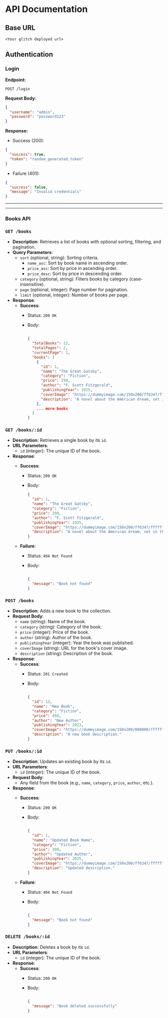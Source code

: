 # API Documentation

## Base URL

```
<Your glitch deployed url>
```

## Authentication

### Login

**Endpoint:**

```
POST /login

```

**Request Body:**

```json
{
  "username": "admin",
  "password": "password123"
}

```

**Response:**

- Success (200):

```json
{
  "success": true,
  "token": "random_generated_token"
}

```

- Failure (401):

```json
{
  "success": false,
  "message": "Invalid credentials"
}

```

---

---

### **Books API**

### `GET /books`

- **Description**: Retrieves a list of books with optional sorting, filtering, and pagination.
- **Query Parameters**:
    - `sort` (optional, string): Sorting criteria.
        - `name_asc`: Sort by book name in ascending order.
        - `price_asc`: Sort by price in ascending order.
        - `price_desc`: Sort by price in descending order.
    - `category` (optional, string): Filters books by category (case-insensitive).
    - `page` (optional, integer): Page number for pagination.
    - `limit` (optional, integer): Number of books per page.
- **Response**:
    - **Success**:
        - Status: `200 OK`
        - Body:
            
            ```json
            
            {
              "totalBooks": 12,
              "totalPages": 2,
              "currentPage": 1,
              "books": [
                {
                  "id": 1,
                  "name": "The Great Gatsby",
                  "category": "Fiction",
                  "price": 299,
                  "author": "F. Scott Fitzgerald",
                  "publishingYear": 1925,
                  "coverImage": "https://dummyimage.com/150x200/ff6347/ffffff&text=The+Great+Gatsby",
                  "description": "A novel about the American dream, set in the Jazz Age of the 1920s."
                },
                ... more books
              ]
            }
            
            ```
            

### `GET /books/:id`

- **Description**: Retrieves a single book by its `id`.
- **URL Parameters**:
    - `id` (integer): The unique ID of the book.
- **Response**:
    - **Success**:
        - Status: `200 OK`
        - Body:
            
            ```json
            {
              "id": 1,
              "name": "The Great Gatsby",
              "category": "Fiction",
              "price": 299,
              "author": "F. Scott Fitzgerald",
              "publishingYear": 1925,
              "coverImage": "https://dummyimage.com/150x200/ff6347/ffffff&text=The+Great+Gatsby",
              "description": "A novel about the American dream, set in the Jazz Age of the 1920s."
            }
            
            ```
            
    - **Failure**:
        - Status: `404 Not Found`
        - Body:
            
            ```json
            
            {
              "message": "Book not found"
            }
            
            ```
            

### `POST /books`

- **Description**: Adds a new book to the collection.
- **Request Body**:
    - `name` (string): Name of the book.
    - `category` (string): Category of the book.
    - `price` (integer): Price of the book.
    - `author` (string): Author of the book.
    - `publishingYear` (integer): Year the book was published.
    - `coverImage` (string): URL for the book's cover image.
    - `description` (string): Description of the book.
- **Response**:
    - **Success**:
        - Status: `201 Created`
        - Body:
            
            ```json
            
            {
              "id": 13,
              "name": "New Book",
              "category": "Fiction",
              "price": 450,
              "author": "New Author",
              "publishingYear": 2023,
              "coverImage": "https://dummyimage.com/150x200/008000/ffffff&text=New+Book",
              "description": "A new book description."
            }
            
            ```
            

### `PUT /books/:id`

- **Description**: Updates an existing book by its `id`.
- **URL Parameters**:
    - `id` (integer): The unique ID of the book.
- **Request Body**:
    - Any field from the book (e.g., `name`, `category`, `price`, `author`, etc.).
- **Response**:
    - **Success**:
        - Status: `200 OK`
        - Body:
            
            ```json
            
            {
              "id": 1,
              "name": "Updated Book Name",
              "category": "Fiction",
              "price": 399,
              "author": "Updated Author",
              "publishingYear": 2025,
              "coverImage": "https://dummyimage.com/150x200/ff6347/ffffff&text=Updated+Book",
              "description": "Updated description."
            }
            
            ```
            
    - **Failure**:
        - Status: `404 Not Found`
        - Body:
            
            ```json
            
            {
              "message": "Book not found"
            }
            
            ```
            

### `DELETE /books/:id`

- **Description**: Deletes a book by its `id`.
- **URL Parameters**:
    - `id` (integer): The unique ID of the book.
- **Response**:
    - **Success**:
        - Status: `200 OK`
        - Body:
            
            ```json
            
            {
              "message": "Book deleted successfully"
            }
            
            ```
